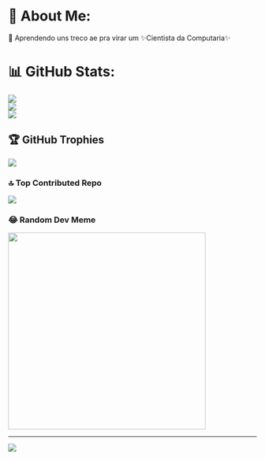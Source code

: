 # 💫 About Me:
🌱 Aprendendo uns treco ae pra virar um  ✨Cientista da Computaria✨<br>

# 📊 GitHub Stats:
![](https://github-readme-stats.vercel.app/api?username=ManoRexYT&theme=radical&hide_border=true&include_all_commits=true&count_private=false)<br/>
![](https://github-readme-streak-stats.herokuapp.com/?user=ManoRexYT&theme=radical&hide_border=true)<br/>
![](https://github-readme-stats.vercel.app/api/top-langs/?username=ManoRexYT&theme=radical&hide_border=true&include_all_commits=true&count_private=false&layout=compact)

## 🏆 GitHub Trophies
![](https://github-profile-trophy.vercel.app/?username=ManoRexYT&theme=radical&no-frame=true&no-bg=false&margin-w=4)

### 🔝 Top Contributed Repo
![](https://github-contributor-stats.vercel.app/api?username=ManoRexYT&limit=5&theme=radical&combine_all_yearly_contributions=true)

### 😂 Random Dev Meme
<img src='https://randommeme-five.vercel.app/' style="height: 400px;"/>

---
[![](https://visitcount.itsvg.in/api?id=ManoRexYT&icon=3&color=10)](https://visitcount.itsvg.in)

<!-- Proudly created with GPRM ( https://gprm.itsvg.in ) -->